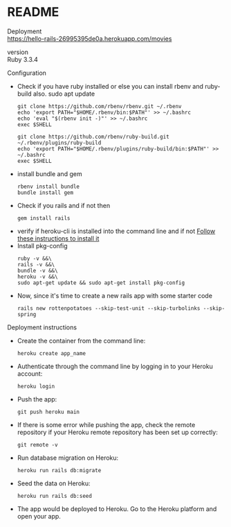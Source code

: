 # README

Deployment<br>
https://hello-rails-26995395de0a.herokuapp.com/movies <br>

version<br>
Ruby 3.3.4

Configuration
<ul>
<li>Check if you have ruby installed or else you can install rbenv and ruby-build also.
    sudo apt update 

    git clone https://github.com/rbenv/rbenv.git ~/.rbenv
    echo 'export PATH="$HOME/.rbenv/bin:$PATH"' >> ~/.bashrc
    echo 'eval "$(rbenv init -)"' >> ~/.bashrc
    exec $SHELL

    git clone https://github.com/rbenv/ruby-build.git ~/.rbenv/plugins/ruby-build
    echo 'export PATH="$HOME/.rbenv/plugins/ruby-build/bin:$PATH"' >> ~/.bashrc
    exec $SHELL
    
<li>install bundle and gem
   <pre><code>rbenv install bundle
bundle install gem
</code></pre>
</li>
<li>Check if you rails and if not then
   <pre><code>gem install rails
</code></pre>
</li>
<li>verify if heroku-cli is installed into the command line and if not <a href="https://devcenter.heroku.com/articles/heroku-cli#install-with-ubuntu-debian-apt-get">Follow these instructions to install it</a>
</li>
<li>Install pkg-config
   <pre><code>ruby -v &&\
rails -v &&\
bundle -v &&\
heroku -v &&\
sudo apt-get update && sudo apt-get install pkg-config
</code></pre>
</li>
<li>Now, since it's time to create a new rails app with some starter code
   <pre><code>rails new rottenpotatoes --skip-test-unit --skip-turbolinks --skip-spring
</code></pre>
</li>
</ul>

Deployment instructions
<ul>
<li>Create the container from the command line:
   <pre><code>heroku create app_name
</code></pre>
</li>
<li>Authenticate through the command line by logging in to your Heroku account:
   <pre><code>heroku login
</code></pre>
</li>
<li>Push the app:
   <pre><code>git push heroku main
</code></pre>
</li>
<li>If there is some error while pushing the app, check the remote repository if your Heroku remote repository has been set up correctly:
   <pre><code>git remote -v
</code></pre>
</li>
<li>Run database migration on Heroku:
   <pre><code>heroku run rails db:migrate
</code></pre>
</li>
<li>Seed the data on Heroku:
   <pre><code>heroku run rails db:seed
</code></pre>
</li>
<li>The app would be deployed to Heroku. Go to the Heroku platform and open your app.
</li>
</ul>

